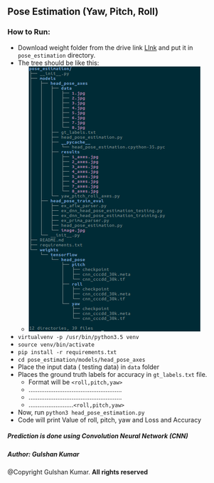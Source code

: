 ## Pose Estimation (Yaw, Pitch, Roll)

### How to Run:
* Download weight folder from the drive link [LInk](https://drive.google.com/drive/folders/16cXuQBml_bFmRnSIQF5eJtNdqwE1TWAK?usp=sharing) and put it in `pose_estimation` directory.
* The tree should be like this:
   * ![](./tree_pose_estimation.png)
* `virtualvenv -p /usr/bin/python3.5 venv `
* `source venv/bin/activate`
* `pip install -r requirements.txt`
* `cd pose_estimation/models/head_pose_axes`
* Place the input data ( testing data) in `data` folder
* Places the ground truth labels for accuracy in `gt_labels.txt` file.
   * Format will be `<roll,pitch,yaw>`
   * ....................................................
   * ....................................................
   * .........................`<roll,pitch,yaw>`
* Now, run `python3 head_pose_estimation.py`
* Code will print Value of roll, pitch, yaw and Loss and Accuracy



##### Prediction is done using Convolution Neural Network (CNN)

##### Author: Gulshan Kumar

@Copyright Gulshan Kumar. **All rights reserved**